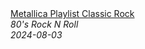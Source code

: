 <!--2024-08-03 08:11:52-->
<div class="yb">
  <a class="nodecor" href="/posts.html?rok/metallica_playlist_classic_rock">
    <img class="preview" data-videoid="IDqVMbWLcmo" src="https://i2.ytimg.com/vi/IDqVMbWLcmo/hqdefault.jpg" align="middle" alt="">
  </a>
  <div class="inlbl text">
    <a class="nodecor" href="/posts.html?rok/metallica_playlist_classic_rock">Metallica Playlist Classic Rock</a><br>
    <i class="smaller2">80's Rock N Roll</i><br>
    <i class="smaller3">2024-08-03</i>
  </div>
</div>
